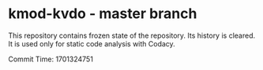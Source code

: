 # kmod-kvdo - master branch

This repository contains frozen state of the repository.
Its history is cleared. It is used only for static code
analysis with Codacy.

Commit Time: 1701324751